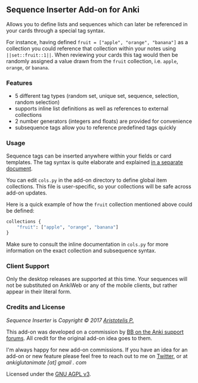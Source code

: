 ## Sequence Inserter Add-on for Anki

Allows you to define lists and sequences which can later be referenced in your cards through a special tag syntax.

For instance, having defined `fruit = ["apple", "orange", "banana"]` as a collection you could reference that collection within your notes using `||set::fruit::1||`. When reviewing your cards this tag would then be randomly assigned a value drawn from the `fruit` collection, i.e.  `apple`, `orange`, or `banana`.

### Features

- 5 different tag types (random set, unique set, sequence, selection, random selection)
- supports inline list definitions as well as references to external collections
- 2 number generators (integers and floats) are provided for convenience
- subsequence tags allow you to reference predefined tags quickly

### Usage

Sequence tags can be inserted anywhere within your fields or card templates. The tag syntax is quite elaborate and explained [in a separate document](https://github.com/Glutanimate/sequence-inserter/blob/master/docs/syntax.md).

You can edit `cols.py` in the add-on directory to define global item collections. This file is user-specific, so your collections will be safe across add-on updates.

Here is a quick example of how the `fruit` collection mentioned above could be defined:

```python
collections {
    "fruit": ["apple", "orange", "banana"]
}
```

Make sure to consult the inline documentation in `cols.py` for more information on the exact collection and subsequence syntax.

### Client Support

Only the desktop releases are supported at this time. Your sequences will not be substituted on AnkiWeb or any of the mobile clients, but rather appear in their literal form.

### Credits and License

*Sequence Inserter* is *Copyright © 2017 [Aristotelis P.](https://github.com/Glutanimate)*

This add-on was developed on a commission by [BB on the Anki support forums](https://anki.tenderapp.com/discussions/add-ons/9504-100-for-add-on-developer-2). All credit for the original add-on idea goes to them.

I'm always happy for new add-on commissions. If you have an idea for an add-on or new feature please feel free to reach out to me on [Twitter](https://twitter.com/glutanimate), or at <em>ankiglutanimate [αt] gmail . com</em>

Licensed under the [GNU AGPL v3](https://www.gnu.org/licenses/agpl.html).